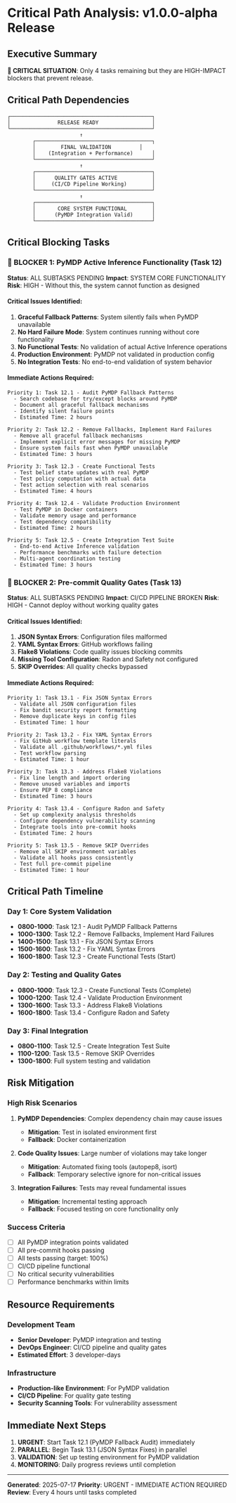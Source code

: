 # Critical Path Analysis: v1.0.0-alpha Release

## Executive Summary

**🔴 CRITICAL SITUATION**: Only 4 tasks remaining but they are HIGH-IMPACT blockers that prevent release.

## Critical Path Dependencies

```
┌─────────────────────────────────────────────┐
│               RELEASE READY                 │
└─────────────────────────────────────────────┘
                       ↑
        ┌─────────────────────────────────────┐
        │        FINAL VALIDATION         │
        │    (Integration + Performance)      │
        └─────────────────────────────────────┘
                       ↑
        ┌─────────────────────────────────────┐
        │      QUALITY GATES ACTIVE           │
        │     (CI/CD Pipeline Working)        │
        └─────────────────────────────────────┘
                       ↑
        ┌─────────────────────────────────────┐
        │       CORE SYSTEM FUNCTIONAL        │
        │      (PyMDP Integration Valid)      │
        └─────────────────────────────────────┘
```

## Critical Blocking Tasks

### 🔴 BLOCKER 1: PyMDP Active Inference Functionality (Task 12)
**Status**: ALL SUBTASKS PENDING
**Impact**: SYSTEM CORE FUNCTIONALITY
**Risk**: HIGH - Without this, the system cannot function as designed

#### Critical Issues Identified:
1. **Graceful Fallback Patterns**: System silently fails when PyMDP unavailable
2. **No Hard Failure Mode**: System continues running without core functionality
3. **No Functional Tests**: No validation of actual Active Inference operations
4. **Production Environment**: PyMDP not validated in production config
5. **No Integration Tests**: No end-to-end validation of system behavior

#### Immediate Actions Required:
```
Priority 1: Task 12.1 - Audit PyMDP Fallback Patterns
  - Search codebase for try/except blocks around PyMDP
  - Document all graceful fallback mechanisms
  - Identify silent failure points
  - Estimated Time: 2 hours

Priority 2: Task 12.2 - Remove Fallbacks, Implement Hard Failures
  - Remove all graceful fallback mechanisms
  - Implement explicit error messages for missing PyMDP
  - Ensure system fails fast when PyMDP unavailable
  - Estimated Time: 3 hours

Priority 3: Task 12.3 - Create Functional Tests
  - Test belief state updates with real PyMDP
  - Test policy computation with actual data
  - Test action selection with real scenarios
  - Estimated Time: 4 hours

Priority 4: Task 12.4 - Validate Production Environment
  - Test PyMDP in Docker containers
  - Validate memory usage and performance
  - Test dependency compatibility
  - Estimated Time: 2 hours

Priority 5: Task 12.5 - Create Integration Test Suite
  - End-to-end Active Inference validation
  - Performance benchmarks with failure detection
  - Multi-agent coordination testing
  - Estimated Time: 3 hours
```

### 🔴 BLOCKER 2: Pre-commit Quality Gates (Task 13)
**Status**: ALL SUBTASKS PENDING
**Impact**: CI/CD PIPELINE BROKEN
**Risk**: HIGH - Cannot deploy without working quality gates

#### Critical Issues Identified:
1. **JSON Syntax Errors**: Configuration files malformed
2. **YAML Syntax Errors**: GitHub workflows failing
3. **Flake8 Violations**: Code quality issues blocking commits
4. **Missing Tool Configuration**: Radon and Safety not configured
5. **SKIP Overrides**: All quality checks bypassed

#### Immediate Actions Required:
```
Priority 1: Task 13.1 - Fix JSON Syntax Errors
  - Validate all JSON configuration files
  - Fix bandit security report formatting
  - Remove duplicate keys in config files
  - Estimated Time: 1 hour

Priority 2: Task 13.2 - Fix YAML Syntax Errors
  - Fix GitHub workflow template literals
  - Validate all .github/workflows/*.yml files
  - Test workflow parsing
  - Estimated Time: 1 hour

Priority 3: Task 13.3 - Address Flake8 Violations
  - Fix line length and import ordering
  - Remove unused variables and imports
  - Ensure PEP 8 compliance
  - Estimated Time: 3 hours

Priority 4: Task 13.4 - Configure Radon and Safety
  - Set up complexity analysis thresholds
  - Configure dependency vulnerability scanning
  - Integrate tools into pre-commit hooks
  - Estimated Time: 2 hours

Priority 5: Task 13.5 - Remove SKIP Overrides
  - Remove all SKIP environment variables
  - Validate all hooks pass consistently
  - Test full pre-commit pipeline
  - Estimated Time: 1 hour
```

## Critical Path Timeline

### Day 1: Core System Validation
- **0800-1000**: Task 12.1 - Audit PyMDP Fallback Patterns
- **1000-1300**: Task 12.2 - Remove Fallbacks, Implement Hard Failures
- **1400-1500**: Task 13.1 - Fix JSON Syntax Errors
- **1500-1600**: Task 13.2 - Fix YAML Syntax Errors
- **1600-1800**: Task 12.3 - Create Functional Tests (Start)

### Day 2: Testing and Quality Gates
- **0800-1000**: Task 12.3 - Create Functional Tests (Complete)
- **1000-1200**: Task 12.4 - Validate Production Environment
- **1300-1600**: Task 13.3 - Address Flake8 Violations
- **1600-1800**: Task 13.4 - Configure Radon and Safety

### Day 3: Final Integration
- **0800-1100**: Task 12.5 - Create Integration Test Suite
- **1100-1200**: Task 13.5 - Remove SKIP Overrides
- **1300-1800**: Full system testing and validation

## Risk Mitigation

### High Risk Scenarios
1. **PyMDP Dependencies**: Complex dependency chain may cause issues
   - **Mitigation**: Test in isolated environment first
   - **Fallback**: Docker containerization

2. **Code Quality Issues**: Large number of violations may take longer
   - **Mitigation**: Automated fixing tools (autopep8, isort)
   - **Fallback**: Temporary selective ignore for non-critical issues

3. **Integration Failures**: Tests may reveal fundamental issues
   - **Mitigation**: Incremental testing approach
   - **Fallback**: Focused testing on core functionality only

### Success Criteria
- [ ] All PyMDP integration points validated
- [ ] All pre-commit hooks passing
- [ ] All tests passing (target: 100%)
- [ ] CI/CD pipeline functional
- [ ] No critical security vulnerabilities
- [ ] Performance benchmarks within limits

## Resource Requirements

### Development Team
- **Senior Developer**: PyMDP integration and testing
- **DevOps Engineer**: CI/CD pipeline and quality gates
- **Estimated Effort**: 3 developer-days

### Infrastructure
- **Production-like Environment**: For PyMDP validation
- **CI/CD Pipeline**: For quality gate testing
- **Security Scanning Tools**: For vulnerability assessment

## Immediate Next Steps

1. **URGENT**: Start Task 12.1 (PyMDP Fallback Audit) immediately
2. **PARALLEL**: Begin Task 13.1 (JSON Syntax Fixes) in parallel
3. **VALIDATION**: Set up testing environment for PyMDP validation
4. **MONITORING**: Daily progress reviews until completion

---
**Generated**: 2025-07-17
**Priority**: URGENT - IMMEDIATE ACTION REQUIRED
**Review**: Every 4 hours until tasks completed